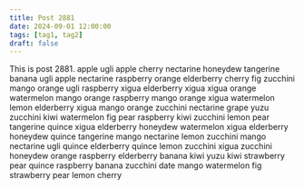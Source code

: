```yaml
---
title: Post 2881
date: 2024-09-01 12:00:00
tags: [tag1, tag2]
draft: false
---
```

This is post 2881.
apple
ugli
apple
cherry
nectarine
honeydew
tangerine
banana
ugli
apple
nectarine
raspberry
orange
elderberry
cherry
fig
zucchini
mango
orange
ugli
raspberry
xigua
elderberry
xigua
xigua
orange
watermelon
mango
orange
raspberry
mango
orange
xigua
watermelon
lemon
elderberry
xigua
mango
orange
zucchini
nectarine
grape
yuzu
zucchini
kiwi
watermelon
fig
pear
raspberry
kiwi
zucchini
lemon
pear
tangerine
quince
xigua
elderberry
honeydew
watermelon
xigua
elderberry
honeydew
quince
tangerine
mango
nectarine
lemon
zucchini
mango
nectarine
ugli
quince
elderberry
quince
lemon
zucchini
xigua
zucchini
honeydew
orange
raspberry
elderberry
banana
kiwi
yuzu
kiwi
strawberry
pear
quince
raspberry
banana
zucchini
date
mango
watermelon
fig
strawberry
pear
lemon
cherry
